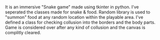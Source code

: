 It is an immersive "Snake game" made using tkinter in python.
I've seperated the classes made for snake & food.
Random library is used to "summon" food at any random location within the playable area.
I've defined a class for checking collusion into the borders and the body parts.
Game is considered over after any kind of collusion and the canvas is complitly cleared.
